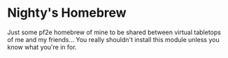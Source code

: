 # Nighty's Homebrew

Just some pf2e homebrew of mine to be shared between virtual tabletops of me and my friends... You really shouldn't install this module unless you know what you're in for.
